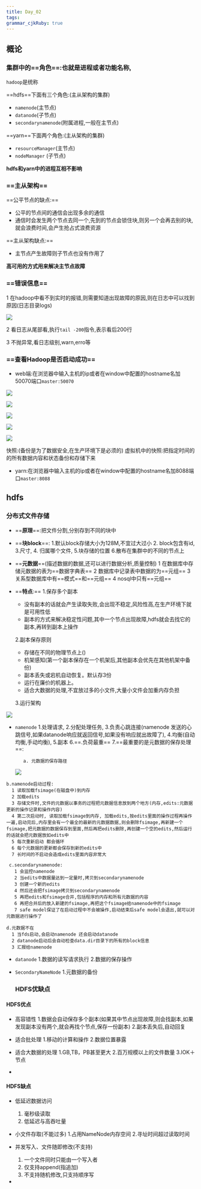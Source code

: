 ```yaml
---
title: Day_02
tags:
grammar_cjkRuby: true
---
```



## 概论

### **集群中的==角色==**:也就是进程或者功能名称,
`hadoop`是统称

==hdfs==下面有三个角色:(主从架构的集群)
 - `namenode`(主节点)
 - `datanode`(子节点)
 - `secondarynamenode`(附属进程,一般在主节点)


==yarn==下面两个角色:(主从架构的集群)
 - `resourceManager`(主节点)
 - `nodeManager` (子节点)

**hdfs和yarn中的进程互相不影响**

### ==**主从架构**==

==公平节点的缺点:==
 - 公平的节点间的通信会出现多余的通信
 - 通信时会发生两个节点去同一个,先到的节点会锁住块,则另一个会再去别的块,就会浪费时间,会产生抢占式浪费资源

==主从架构缺点:==
 - 主节点产生故障则子节点也没有作用了

**高可用的方式用来解决主节点故障**

### ==错误信息==
  1  在hadoop中看不到实时的报错,则需要知道出现故障的原因,则在日志中可以找到原因(日志目录logs)
  
![][1]

  2 看日志从尾部看,执行`tail -200`指令,表示看后200行

  3 不抛异常,看日志级别,warn,erro等

### ==查看Hadoop是否启动成功==
 - web端:在浏览器中输入主机的ip或者在window中配置的hostname名加50070端口`master:50070`

![][2]

![][3]

![][4]

![][5]

![][6]

快照:(备份是为了数据安全,在生产环境下是必须的)
   虚拟机中的快照:把指定时间的的所有数据内容和状态备份和存储下来
  

 - yarn:在浏览器中输入主机的ip或者在window中配置的hostname名加8088端口`master:8088`

## hdfs
  ### 分布式文件存储
 - ==**原理**==:把文件分割,分别存到不同的块中
 - ==**块block**==:
      1.默认block存储大小为128M,不宜过大过小
	  2. block包含有id,
	  3.尺寸,
	  4. 归属哪个文件,
	  5.块存储的位置
	  6.散布在集群中的不同的节点上
 - ==**元数据**==(描述数据的数据,还可以进行数据分析,质量控制)
   1 在数据库中存储元数据的表为==数据字典表==
   2 数据库中记录表中数据的为==元组==
   3 关系型数据库中有==模式==和==元组==
   4 nosql中只有==元组==
 
 - ==**特点**:==
 1.保存多个副本
     - 没有副本的话就会产生读取失败,会出现不稳定,风险性高,在生产环境下就是可用性低
     - 副本的方式来解决稳定性问题,其中一个节点出现故障,hdfs就会去找它的副本,再转到副本上操作
	 
   2.副本保存原则
     - 存储在不同的物理节点上()
     - 机架感知(第一个副本保存在一个机架后,其他副本会优先在其他机架中备份)
     - 副本丢失或宕机自动恢复。默认存3份
     - 运行在廉价的机器上。
     - 适合大数据的处理,不宜放过多的小文件,大量小文件会加重内存负担


   3.运行架构

![][7]

 - `namenode`
   1.处理请求,
   2.分配处理任务,
   3.负责心跳连接(namenode 发送的心跳信号,如果datanode响应就返回信号,如果没有响应就出故障了),
   4.均衡(自动均衡,手动均衡),
   5.副本
   6.==.负荷最重==
   7.==最重要的是元数据的保存处理==:
  
          a. 元数据的保存路径
		  
	  ![][8]
	  
``` tap
b.namenode启动过程:
  1 读取加载fsimage(在磁盘中)到内存
  2 加载edits
  3 存储文件时,文件的元数据以事务的过程把元数据信息放到两个地方(内存,edits:元数据更新的操作记录和操作内容)
  4 第二次启动时, 读取加载fsimage到内存, 加载edits,按edits里面的操作过程再操作一遍,启动完后,内存里会有一个最全的最新的元数据数据,则会删除fsimage,再新建一个fsimage,把元数据的数据保存到里面,然后再把edits删除,再创建一个空的edits,然后运行的话就会把元数据放如edits中
  5 每次重新启动 都会循环
  6 每个元数据的更新都会保存到新的edits中
  7 长时间的不启动会造成edits里面内容非常大
```

	
	 

``` gams
 c.secondarynamenode:
   1 会监控namenode
   2 当edits中数据量达到一定量时,拷贝到secondarynamenode
   3 创建一个新的edits
   4 然后还会把fsimage拷贝到secondarynamenode
   5 再把edits和fsimage合并,包括程序的内存和所有元数据的内容
   6 再把合并后的放入新建的fsimage,再把这个fsimage给namenode中的fsimage
   7 safe model保证了在启动过程中不会被操作,启动结束后safe model会退出,就可以对元数据进行操作了
```



``` lsl
d.元数据不在
  1 当fds启动,会启动namenode 还会启动datanode
  2 datanode启动后会自动检查data.dir目录下的所有的block信息
  3 汇报给namenode
```
			
 - `datanode`
    1.数据的读写请求执行
    2.数据的保存操作
 - `SecondaryNameNode`
    1.元数据的备份
    
	### HDFS优缺点
	
 #### HDFS优点
 - 高容错性
    1.数据会自动保存多个副本(如果其中节点出现故障,则会找副本,如果发现副本没有两个,就会再找个节点,保存一份副本)
    2.副本丢失后,自动回复
 - 适合批处理
    1.移动的计算和操作
    2.数据位置暴露

 - 适合大数据的处理
    1.GB,TB，PB甚至更大
    2.百万规模以上的文件数量
    3.lOK＋节点
 - 
  #### HDFS缺点
  

 - 低延迟数据访问
    1.   毫秒级读取
    2.   低延迟与高吞吐量

 - 小文件存取(不能过多)
     1.占用NameNode内存空间
     2.寻址时间超过读取时间
 - 并发写入、文件随即修改(不支持)
     1. 一个文件同时只能由一个写入者
     2.  仅支持append(指追加)
     3.  不支持随机修改,只支持顺序写

 - 

  [1]: https://www.github.com/wxdsunny/images/raw/master/1507688049872.jpg
  [2]: https://www.github.com/wxdsunny/images/raw/master/1507688964607.jpg
  [3]: https://www.github.com/wxdsunny/images/raw/master/1507689071769.jpg
  [4]: https://www.github.com/wxdsunny/images/raw/master/1507689314125.jpg
  [5]: https://www.github.com/wxdsunny/images/raw/master/1507689380660.jpg
  [6]: https://www.github.com/wxdsunny/images/raw/master/1507689469076.jpg
  [7]: https://www.github.com/wxdsunny/images/raw/master/1507694087255.jpg
  [8]: https://www.github.com/wxdsunny/images/raw/master/1507702150255.jpg
